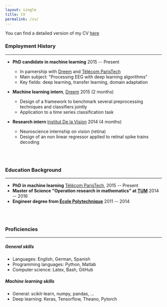 ```yaml
---
layout: single
title: CV
permalink: /cv/
---
```


You can find a detailed version of my CV <a href="https://drive.google.com/uc?export=download&id=0B3Cth76Gm7pOWXJfRGQ3N1pPcTg" download="cv_chambon_stanislas">here</a>


### Employment History
---------------------

- **PhD candidate in machine learning** 2015 -- Present
	- In parnership with [Dreem](https://dreem.com/) and [Télécom ParisTech](http://www.tsi.telecom-paristech.fr/en/)
	- Main subject: "Processing EEG with deep learning algorithms"
	- Key fields: deep learning, transfer learning, domain adaptation

- **Machine learning intern**, [Dreem](https://dreem.com/) 2015 (2 months)
	- Design of a framework to benchmark several preprocessing techniques and classifiers jointly
	- Application to a time series classification task
- **Research intern** [Institut De la Vision](http://www.institut-vision.org/en/) 2014 (4 months)
	- Neuroscience internship on vision (retina)
	- Design of an non linear regressor applied to retinal spike trains decoding

<br><br>

### Education Background
-----------------------

- **PhD in machine learning** [Télécom ParisTech](http://www.tsi.telecom-paristech.fr/en/), 2015 -- Present
- **Master of Science "Operation research in mathematics" at [TUM](https://www.tum.de/en/homepage/)** 2014 -- 2016
- **Engineer degree from [École Polytechnique](https://www.polytechnique.edu/en)** 2011 -- 2014

<br><br>

### Proficiencies
----------------

##### General skills
- Languages: English, German, Spanish
- Programming languages: Python, Matlab
- Computer science: Latex, Bash, GitHub

##### Machine learning skills
- General: scikit-learn, numpy, pandas, ...
- Deep learning: Keras, Tensorflow, Theano, Pytorch
